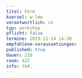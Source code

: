 ```yaml
---
titel: Form
kuerzel: w-lmw
verantwortlich: cn
typ: workshop
pflicht: false
termine: 2019-11-14 14:30
empfohlene-voraussetzungen:
published: true
dauer: 210
raum: 422
info: tbd.
---
```

